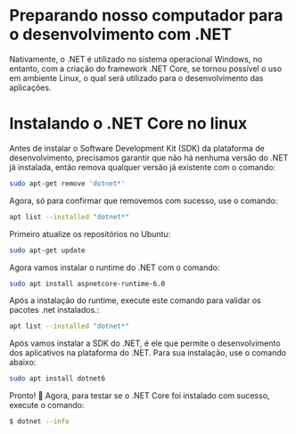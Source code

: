 # Preparando nosso computador para o desenvolvimento com .NET
Nativamente, o .NET é utilizado no sistema operacional Windows, no entanto, com a criação do framework .NET Core, se tornou possível o uso em ambiente Linux, o qual será utilizado para o desenvolvimento das aplicações.

# Instalando o .NET Core no linux
Antes de instalar o Software Development Kit (SDK) da plataforma de desenvolvimento, precisamos garantir que não há nenhuma versão do .NET já instalada, então remova qualquer versão já existente com o comando:

```bash
sudo apt-get remove 'dotnet*'
```
Agora, só para confirmar que removemos com sucesso, use o comando:

```bash
apt list --installed "dotnet*"
```

Primeiro atualize os repositórios no Ubuntu:

```bash
sudo apt-get update
```
Agora vamos instalar o runtime do .NET com o comando:

```bash
sudo apt install aspnetcore-runtime-6.0
```
Após a instalação do runtime, execute este comando para validar os pacotes .net instalados.:
 ```bash
 apt list --installed "dotnet*"
 ```

Após vamos instalar a SDK do .NET, é ele que permite o desenvolvimento dos aplicativos na plataforma do .NET. Para sua instalação, use o comando abaixo:

```bash
sudo apt install dotnet6
```
Pronto! 🎉 Agora, para testar se o .NET Core foi instalado com sucesso, execute o comando:

```bash
$ dotnet --info
```
